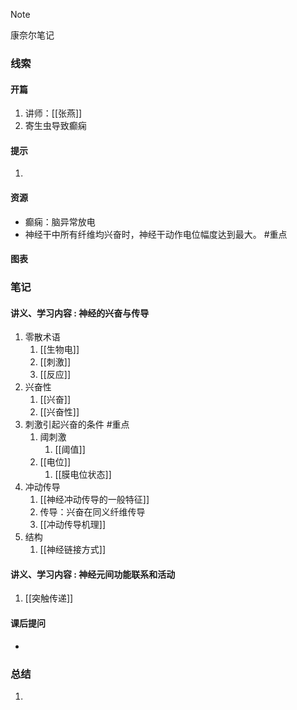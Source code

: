 
> [!NOTE]
> 康奈尔笔记

### 线索
#### 开篇
1. 讲师：[[张燕]]
2. 寄生虫导致癫痫
#### 提示
1. 
#### 资源
- 癫痫：脑异常放电
- 神经干中所有纤维均兴奋时，神经干动作电位幅度达到最大。 #重点 
#### 图表

### 笔记
#### 讲义、学习内容 : 神经的兴奋与传导
1. 零散术语
	1. [[生物电]]
	2. [[刺激]]
	3. [[反应]]
2. 兴奋性
	1. [[兴奋]]
	2. [[兴奋性]]
3. 刺激引起兴奋的条件 #重点 
	1. 阈刺激
		1. [[阈值]]
	2. [[电位]]
		1. [[膜电位状态]]
4. 冲动传导
	1. [[神经冲动传导的一般特征]]
	2. 传导：兴奋在同义纤维传导
	3. [[冲动传导机理]]
5. 结构
	1. [[神经链接方式]]
#### 讲义、学习内容 : 神经元间功能联系和活动
1. [[突触传递]]
#### 课后提问
- 
### 总结
1. 